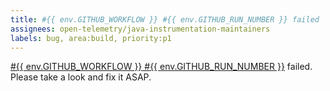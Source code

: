 ```yaml
---
title: #{{ env.GITHUB_WORKFLOW }} #{{ env.GITHUB_RUN_NUMBER }} failed
assignees: open-telemetry/java-instrumentation-maintainers
labels: bug, area:build, priority:p1
---
```

<a href="https://github.com/{{ env.GITHUB_REPOSITORY }}/actions/runs/{{ env.GITHUB_RUN_ID }}">
#{{ env.GITHUB_WORKFLOW }} #{{ env.GITHUB_RUN_NUMBER }}</a> failed. Please take a look and fix it ASAP.
